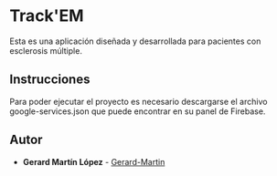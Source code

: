 # Track'EM

Esta es una aplicación diseñada y desarrollada para pacientes con esclerosis múltiple.

## Instrucciones

Para poder ejecutar el proyecto es necesario descargarse el archivo google-services.json que puede encontrar en su panel de Firebase. 

## Autor

* **Gerard Martín López** - [Gerard-Martin](https://github.com/Gerard-Martin)
